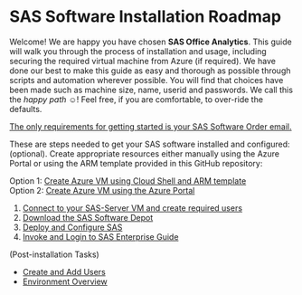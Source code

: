 # SAS Software Installation Roadmap  

Welcome!  We are happy you have chosen **SAS Office Analytics**.  This guide will walk you through the process of installation and usage, including securing the required virtual machine from Azure (if required).  We have done our best to make this guide as easy and thorough as possible through scripts and automation wherever possible.  You will find that choices have been made such as machine size, name, userid and passwords.  We call this the *happy path* :relaxed:!  Feel free, if you are comfortable, to over-ride the defaults.  
  
<ins>The only requirements for getting started is your SAS Software Order email.</ins>

These are steps needed to get your SAS software installed and configured:
(optional). Create appropriate resources either manually using the Azure Portal or using the ARM template provided in this GitHub repository:

   Option 1: [Create Azure VM using Cloud Shell and ARM template](Create_Azure_VM_using_Cloud_Shell.md)  
   Option 2: [Create Azure VM using the Azure Portal](Create_VM_using_Azure_Portal.md)
1. [Connect to your SAS-Server VM and create required users](Connect_to_VM.md)
2. [Download the SAS Software Depot](Download_the_SAS_Software_Depot.md)
3. [Deploy and Configure SAS](Deploy_and_Configure.md)
4. [Invoke and Login to SAS Enterprise Guide](Enterprise_Guide.md)
   
(Post-installation Tasks)
* [Create and Add Users](Add_Users.md)
* [Environment Overview](Environment_Overview.md)
  

